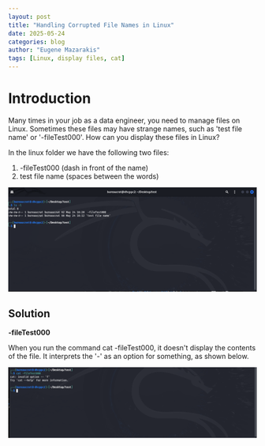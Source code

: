 ```yaml
---
layout: post
title: "Handling Corrupted File Names in Linux"
date: 2025-05-24
categories: blog
author: "Eugene Mazarakis"
tags: [Linux, display files, cat]
---
```



# Introduction
Many times in your job as a data engineer, you need to manage files on Linux. Sometimes these files may have strange names, such as 'test file name' or '-fileTest000'. 
How can you display these files in Linux?

In the linux folder we have the following two files:
1. -fileTest000 (dash in front of the name)
2. test file name (spaces between the words)

![Photo 0](/assets/Img/BlogImages/010.BlogPost_24_05_2025/Working_Directory.PNG)   


## Solution

**-fileTest000** 

When you run the command cat -fileTest000, it doesn't display the contents of the file. It interprets the '-' as an option for something, as shown below.

![Photo 1](/assets/Img/BlogImages/010.BlogPost_24_05_2025/cat_unsuceed_dash.PNG)   
